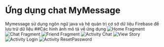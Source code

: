 # Ứng dụng chat MyMessage
Mymessage sử dụng ngôn ngữ java và hệ quản trị cơ sở dữ liệu Firebase để lưu trữ dữ liệu
##Các hình ảnh mô tả về ứng dụng
![Home Fragment](https://datrang-my.sharepoint.com/:i:/g/personal/visao452b_datrang_onmicrosoft_com/Ebw9k7MvaLpJl7iTANNfxs0B2cHJOMZmn1fJ2GJYLYGeXA?e=hLa8fh)
![Chat Fragment](https://datrang-my.sharepoint.com/:i:/g/personal/visao452b_datrang_onmicrosoft_com/ES_v-wYmGbBIrb7YrnuhFXQBrQvS5zamyzVlDLd_4HwH3A?e=zCZwJ2)
![Friend Fragment](https://datrang-my.sharepoint.com/:i:/g/personal/visao452b_datrang_onmicrosoft_com/EXbny6HckjBBhRtnndr4rikB8j10dnKqXsGfJed-C7vp8w?e=awt6E3)
![Activity Chat](https://datrang-my.sharepoint.com/:i:/g/personal/visao452b_datrang_onmicrosoft_com/EaaXSJkSHkdEk4XQOT9Sp38BnrCqeXNyw9LVC2W-gna9Og?e=OiQEGM)
![View Story](https://datrang-my.sharepoint.com/:i:/g/personal/visao452b_datrang_onmicrosoft_com/EZw7k0gse89Jp4p2un8j4cIBa5X8iFhIzVvo_88h9sShbg?e=lJnLOw)
![Activity Login](https://datrang-my.sharepoint.com/:i:/g/personal/visao452b_datrang_onmicrosoft_com/EVToIm1-5U1Ogb7KwpGgp6YB2ZT8KzdiVMHR-t3I_uGH1Q?e=Dt2fBj)
![Activity ResetPassword](https://datrang-my.sharepoint.com/:i:/g/personal/visao452b_datrang_onmicrosoft_com/EX6i4IvyUVxIgWMuZO9MN6sB17ersMcNrD9M4rkZdcR_tA?e=ZMtqtT)
